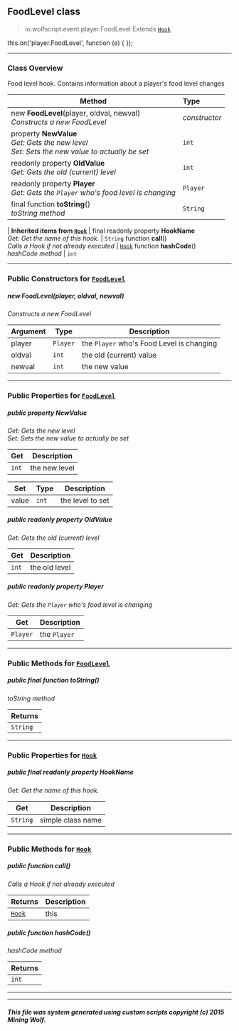 ## FoodLevel __class__

>io.wolfscript.event.player.FoodLevel
>Extends [`Hook`](../../hook/Hook.md)

this.on('player.FoodLevel', function (e) { });

---

### Class Overview

Food level hook. Contains information about a player's food level changes

Method | Type   
--- | :--- 
new __FoodLevel__(player, oldval, newval) <br> _Constructs a new FoodLevel_ | _constructor_
  property __NewValue__ <br> _Get: Gets the new level<br>Set: Sets the new value to actually be set_ | `int`
 readonly property __OldValue__ <br> _Get: Gets the old (current) level_ | `int`
 readonly property __Player__ <br> _Get: Gets the `Player` who's food level is changing_ | `Player`
final function __toString__() <br> _toString method_ | `String`
 |
__Inherited items from [`Hook`](../../hook/Hook.md)__ |
final readonly property __HookName__ <br> _Get: Get the name of this hook._ | `String`
 function __call__() <br> _Calls a Hook if not already executed_ | [`Hook`](../../hook/Hook.md)
 function __hashCode__() <br> _hashCode method_ | `int`





---

### Public Constructors for [`FoodLevel`](FoodLevel.md)

##### <a id='foodlevel'></a>new __FoodLevel__(player, oldval, newval) 

_Constructs a new FoodLevel_

Argument | Type | Description  
--- | --- | --- 
player | `Player` | the `Player` who's Food Level is changing
oldval | `int` | the old (current) value
newval | `int` | the new value

---

### Public Properties for [`FoodLevel`](FoodLevel.md)

##### <a id='newvalue'></a>public   property __NewValue__

_Get: Gets the new level<br>Set: Sets the new value to actually be set_

Get | Description
--- | --- 
`int` | the new level

Set | Type | Description  
--- | --- | --- 
value | `int` | the level to set


##### <a id='oldvalue'></a>public  readonly property __OldValue__

_Get: Gets the old (current) level_

Get | Description
--- | --- 
`int` | the old level



##### <a id='player'></a>public  readonly property __Player__

_Get: Gets the `Player` who's food level is changing_

Get | Description
--- | --- 
`Player` | the `Player`



---

### Public Methods for [`FoodLevel`](FoodLevel.md)

##### <a id='tostring'></a>public final function __toString__()

_toString method_

Returns | 
--- | 
`String` |


---

### Public Properties for [`Hook`](../../hook/Hook.md)

##### <a id='hookname'></a>public final readonly property __HookName__

_Get: Get the name of this hook._

Get | Description
--- | --- 
`String` | simple class name



---

### Public Methods for [`Hook`](../../hook/Hook.md)

##### <a id='call'></a>public  function __call__()

_Calls a Hook if not already executed_

Returns | Description
--- | --- 
[`Hook`](../../hook/Hook.md) | this


##### <a id='hashcode'></a>public  function __hashCode__()

_hashCode method_

Returns | 
--- | 
`int` |


---


---


##### This file was system generated using custom scripts copyright (c) 2015 Mining Wolf.
	

